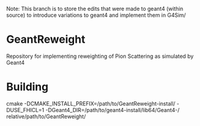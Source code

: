 Note: This branch is to store the edits that were made to geant4 (within source) to introduce variations to geant4 and implement them in G4Sim/



# GeantReweight
Repository for implementing reweighting of Pion Scattering as simulated by Geant4

# Building
cmake -DCMAKE_INSTALL_PREFIX=/path/to/GeantReweight-install/ -DUSE_FHICL=1 -DGeant4_DIR=/path/to/geant4-install/lib64/Geant4-<version>/ relative/path/to/GeantReweight/
